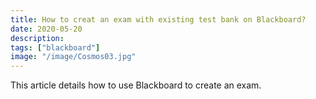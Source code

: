 ```yaml
---
title: How to creat an exam with existing test bank on Blackboard?
date: 2020-05-20
description: 
tags: ["blackboard"]
image: "/image/Cosmos03.jpg"
---
```


This article details how to use Blackboard to create an exam.